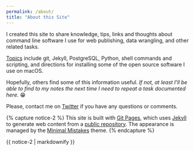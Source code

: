 ```yaml
---
permalink: /about/
title: "About this Site"
---
```


I created this site to share knowledge, tips, links and thoughts about command line software I use for web publishing, data wrangling, and other related tasks.

[Topics](/tags/) include git, Jekyll, PostgreSQL, Python, shell commands and scripting, and directions for installing some of the open source software I use on macOS.

Hopefully, others find some of this information useful. *If not, at least I'll be able to find to my notes the next time I need to repeat a task documented here.* 😁

Please, contact me on [Twitter](https://twitter.com/PostgreSQLStan) if you have any questions or comments.

{% capture notice-2 %}
This site is built with [Git Pages](https://pages.github.com), which uses [Jekyll](https://jekyllrb.com) to generate web content from a [public repository](https://github.com/PostgreSqlStan/postgresqlstan.github.io). The appearance is managed by the [Minimal Mistakes](https://mmistakes.github.io/minimal-mistakes/) theme.
{% endcapture %}

<div class="notice">{{ notice-2 | markdownify }}</div>

